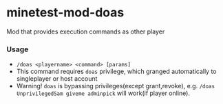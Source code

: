 # minetest-mod-doas
Mod that provides execution commands as other player
### Usage
* `/doas <playername> <command> [params]`
* This command requires `doas` privilege, which granged automatically to singleplayer or host account
* Warning! `doas` is bypassing privileges(except grant,revoke), e.g. `/doas UnprivilegedSam giveme adminpick` will work(if player online). 
